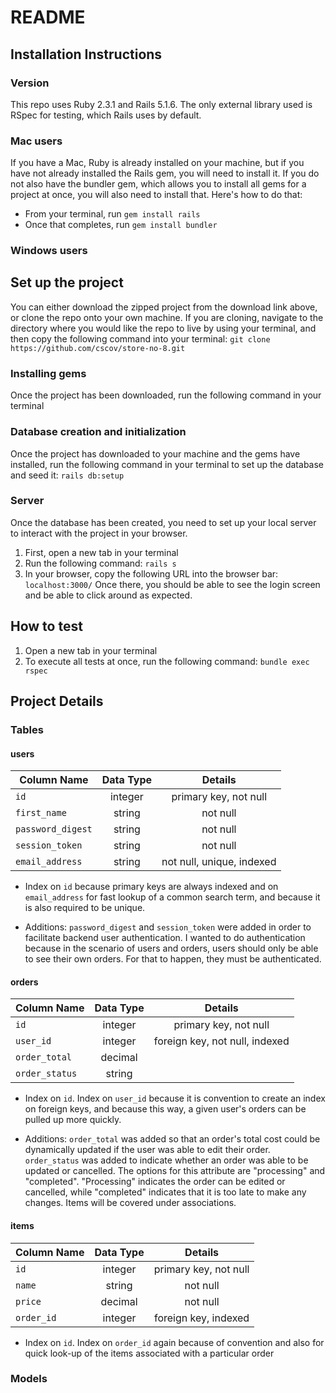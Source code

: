 # README

## Installation Instructions
### Version
This repo uses Ruby 2.3.1 and Rails 5.1.6. The only external library used is RSpec for testing, which Rails uses by default.

### Mac users
If you have a Mac, Ruby is already installed on your machine, but if you have not already installed the Rails gem, you will need to install it. If you do not also have the bundler gem, which allows you to install all gems for a project at once, you will also need to install that. Here's how to do that:
* From your terminal, run `gem install rails`
* Once that completes, run `gem install bundler`

### Windows users

## Set up the project
You can either download the zipped project from the download link above, or clone the repo onto your own machine. If you are cloning, navigate to the directory where you would like the repo to live by using your terminal, and then copy the following command into your terminal: `git clone https://github.com/cscov/store-no-8.git`

### Installing gems
Once the project has been downloaded, run the following command in your terminal

### Database creation and initialization
Once the project has downloaded to your machine and the gems have installed, run the following command in your terminal to set up the database and seed it:
`rails db:setup`

### Server
Once the database has been created, you need to set up your local server to interact with the project in your browser.
1. First, open a new tab in your terminal
2. Run the following command: `rails s`
3. In your browser, copy the following URL into the browser bar: `localhost:3000/`
Once there, you should be able to see the login screen and be able to click around as expected.

## How to test
1. Open a new tab in your terminal
2. To execute all tests at once, run the following command: `bundle exec rspec`


## Project Details

### Tables
#### users
| Column Name        | Data Type           | Details  |
| ------------- |:-------------:| :-----:|
| `id`      | integer | primary key, not null |
| `first_name`      | string | not null |
| `password_digest`      | string | not null |
| `session_token`      | string | not null |
| `email_address`      | string | not null, unique, indexed |

* Index on  `id` because primary keys are always indexed and on `email_address` for fast lookup of a common search term, and because it is also required to be unique.

* Additions: `password_digest` and `session_token` were added in order to facilitate backend user authentication. I wanted to do authentication because in the scenario of users and orders, users should only be able to see their own orders. For that to happen, they must be authenticated.

#### orders
| Column Name        | Data Type           | Details  |
| ------------- |:-------------:| :-----:|
| `id`      | integer | primary key, not null |
| `user_id`      | integer | foreign key, not null, indexed |
| `order_total`      | decimal |  |
| `order_status`      | string |  |

* Index on `id`. Index on `user_id` because it is convention to create an index on foreign keys, and because this way, a given user's orders can be pulled up more quickly.

* Additions: `order_total` was added so that an order's total cost could be dynamically updated if the user was able to edit their order. `order_status` was added to indicate whether an order was able to be updated or cancelled. The options for this attribute are "processing" and "completed". "Processing" indicates the order can be edited or cancelled, while "completed" indicates that it is too late to make any changes.
Items will be covered under associations.

#### items
| Column Name        | Data Type           | Details  |
| ------------- |:-------------:| :-----:|
| `id`      | integer | primary key, not null |
| `name`      | string | not null |
| `price`      | decimal | not null |
| `order_id`      | integer | foreign key, indexed |

* Index on `id`. Index on `order_id` again because of convention and also for quick look-up of the items associated with a particular order

### Models
